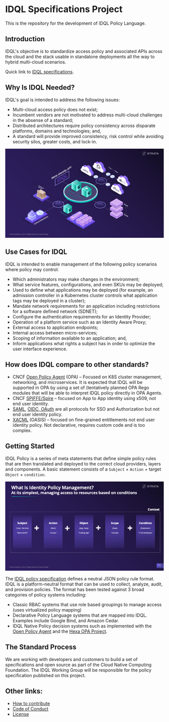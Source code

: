 # IDQL Specifications Project

This is the repository for the development of IDQL Policy Language. 

## Introduction

IDQL's objective is to standardize access policy and associated APIs across the cloud and the stack usable in 
standalone deployments all the way to hybrid multi-cloud scenarios.

Quick link to [IDQL specifications](Hexa-IDQL-specification.md).

## Why Is IDQL Needed?
IDQL's goal is intended to address the following issues:
* Multi-cloud access policy does not exist;
* Incumbent vendors are not motivated to address multi-cloud challenges in the absense of a standard;
* Distributed architectures require policy consistency across disparate platforms, domains and technologies; and,
* A standard will provide improved consistency, risk control while avoiding security silos, greater costs, and lock-in.

![](./collateral/images/IDQL-3d.png "IDQL 3D")

## Use Cases for IDQL
IDQL is intended to enable management of the following policy scenarios where policy may control:
* Which administrators may make changes in the environment;
* What service features, configurations, and even SKUs may be deployed;
* Used to define what applications may be deployed (for example, an admission controller in a
  Kubernetes cluster controls what application tags may be deployed in a cluster);
* Mandate network requirements for an application including restrictions for a
  software defined network (SDNET);
* Configure the authentication requirements for an Identity Provider;
* Operation of a platform service such as an Identity Aware Proxy;
* External access to application endpoints;
* Internal access between micro-services;
* Scoping of information available to an application; and,
* Inform applications what rights a subject has in order to optimize the user interface experience.

## How does IDQL compare to other standards?
* CNCF [Open Policy Agent](https://www.openpolicyagent.org) (OPA) – Focused on K8S cluster management, networking, and 
  microservices. It is expected that IDQL will be supported in OPA by using a set of (tentatively
  planned OPA Rego modules that will be able to interpret IDQL policy directly in OPA Agents.
* CNCF [SPIFFE/Spire](https://spiffe.io) – focused on App to App identity using x509, not end user identity.
* [SAML](https://www.oasis-open.org/committees/tc_home.php?wg_abbrev=security), [OIDC](https://openid.net),[ OAuth](https://tools.ietf.org/wg/oauth/) are all protocols for SSO and Authorization but not end user identity policy.
* [XACML](https://www.oasis-open.org/committees/tc_home.php?wg_abbrev=xacml) (OASIS) – focused on fine-grained 
  entitlements not end user identity policy. Not declarative, requires custom code and is too complex.

## Getting Started

IDQL Policy is a series of meta statements that define simple policy rules that are then translated and deployed to 
the correct cloud providers, layers and components. A basic statement consists of a `Subject` + `Action` + target 
`Object` + `condition`.

![](./collateral/images/IDQL-statement.png "IDQL Statement")

The [IDQL policy specification](Hexa-IDQL-specification.md) defines a neutral JSON policy rule format. IDQL is a platform-neutral format that 
can be used to collect, analyze, audit, and provision policies.  The format has been tested against 3 broad categories
of policy systems including:

* Classic RBAC systems that use role based groupings to manage access (uses virtualized policy mapping)
* Declarative Policy Language systems that are mapped into IDQL. Examples include Google Bind, and Amazon Cedar.
* IDQL Native Policy decision systems such as implemented with the [Open Policy Agent](https://www.openpolicyagent.org) and the [Hexa OPA Project](https://github.com/hexa-org/policy-opa).

## The Standard Process

We are working with developers and customers to build a set of specifications and open source as part of the Cloud 
Native Computing Foundation. The IDQL Working Group will be responsible for the policy specification 
published on this project. 

## Other links:

* [How to contribute](CONTRIBUTING.md)
* [Code of Conduct](CODE_OF_CONDUCT.md)
* [License](LICENSE)
